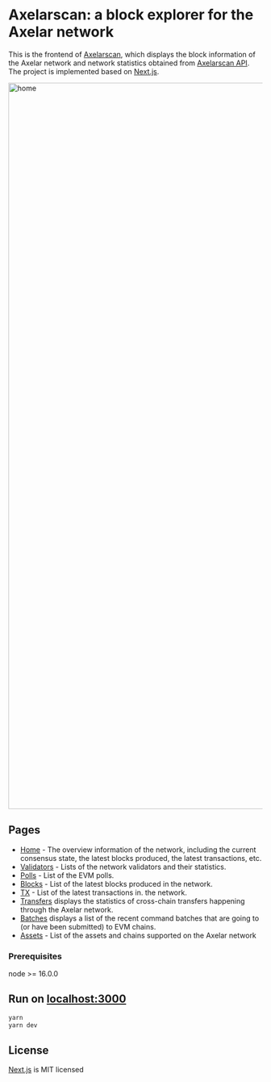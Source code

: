 # Axelarscan: a block explorer for the Axelar network
This is the frontend of [Axelarscan](https://axelarscan.io), which displays the block information of the Axelar network and network statistics obtained from [Axelarscan API](https://github.com/CoinHippo-Labs/axelarscan-api). The project is implemented based on [Next.js](https://github.com/vercel/next.js).

<img width="1440" alt="home" src="https://user-images.githubusercontent.com/87146398/174470447-7ac7b896-b0d2-40f6-82ec-ad38d4d1fc8b.png">

## Pages
- [Home](https://axelarscan.io) - The overview information of the network, including the current consensus state, the latest blocks produced, the latest transactions, etc.
- [Validators](https://axelarscan.io/validators) - Lists of the network validators and their statistics.   
- [Polls](https://axelarscan.io/evm-polls) - List of the EVM polls.
- [Blocks](https://axelarscan.io/blocks) - List of the latest blocks produced in the network.
- [TX](https://axelarscan.io/transactions) - List of the latest transactions in. the network.
- [Transfers](https://axelarscan.io/transfers) displays the statistics of cross-chain transfers happening through the Axelar network.
- [Batches](https://axelarscan.io/batches) displays a list of the recent command batches that are going to (or have been submitted) to EVM chains.
- [Assets](https://axelarscan.io/assets) - List of the assets and chains supported on the Axelar network

### Prerequisites
node >= 16.0.0

## Run on [localhost:3000](http://localhost:3000)
```bash
yarn
yarn dev
```

## License
[Next.js](https://github.com/vercel/next.js/blob/canary/license.md) is MIT licensed
